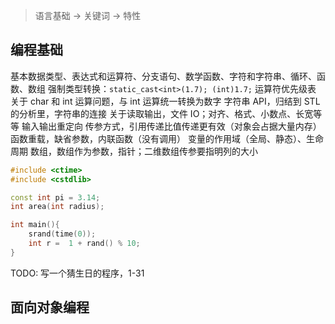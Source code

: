 > 语言基础 -> 关键词 -> 特性

## 编程基础
基本数据类型、表达式和运算符、分支语句、数学函数、字符和字符串、循环、函数、数组
强制类型转换：`static_cast<int>(1.7); (int)1.7;`
运算符优先级表
关于 char 和 int 运算问题，与 int 运算统一转换为数字
字符串 API，归结到 STL 的分析里，字符串的连接
关于读取输出，文件 IO；对齐、格式、小数点、长宽等等
输入输出重定向
传参方式，引用传递比值传递更有效（对象会占据大量内存）
函数重载，缺省参数，内联函数（没有调用）
变量的作用域（全局、静态）、生命周期
数组，数组作为参数，指针；二维数组传参要指明列的大小

```c++
#include <ctime>
#include <cstdlib>

const int pi = 3.14;
int area(int radius);

int main(){
    srand(time(0));
    int r =  1 + rand() % 10;
}
```

TODO: 写一个猜生日的程序，1-31

## 面向对象编程